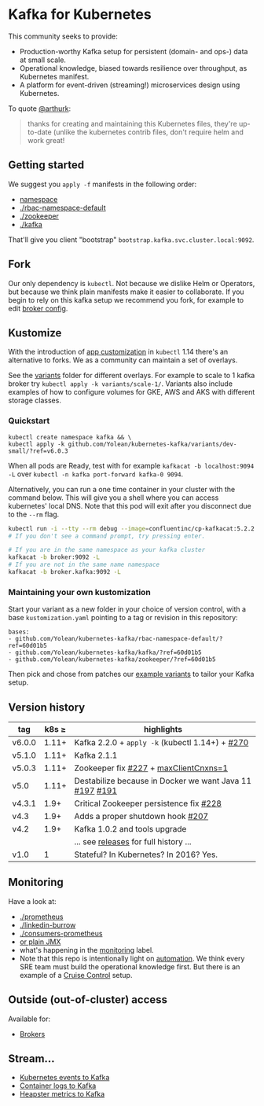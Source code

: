 # Kafka for Kubernetes

This community seeks to provide:
 * Production-worthy Kafka setup for persistent (domain- and ops-) data at small scale.
 * Operational knowledge, biased towards resilience over throughput, as Kubernetes manifest.
 * A platform for event-driven (streaming!) microservices design using Kubernetes.

To quote [@arthurk](https://github.com/Yolean/kubernetes-kafka/issues/82#issuecomment-337532548):

> thanks for creating and maintaining this Kubernetes files, they're up-to-date (unlike the kubernetes contrib files, don't require helm and work great!

## Getting started

We suggest you `apply -f` manifests in the following order:
 * [namespace](./00-namespace.yml)
 * [./rbac-namespace-default](./rbac-namespace-default/)
 * [./zookeeper](./zookeeper/)
 * [./kafka](./kafka/)

That'll give you client "bootstrap" `bootstrap.kafka.svc.cluster.local:9092`.

## Fork

Our only dependency is `kubectl`. Not because we dislike Helm or Operators, but because we think plain manifests make it easier to collaborate.
If you begin to rely on this kafka setup we recommend you fork, for example to edit [broker config](https://github.com/Yolean/kubernetes-kafka/blob/master/kafka/10broker-config.yml#L47).

## Kustomize

With the introduction of [app customization](https://kubectl.docs.kubernetes.io/pages/app_customization/introduction.html) in `kubectl` 1.14 there's an alternative to forks. We as a community can maintain a set of overlays.

See the [variants](./variants) folder for different overlays. For example to scale to 1 kafka broker try `kubectl apply -k variants/scale-1/`.
Variants also include examples of how to configure volumes for GKE, AWS and AKS with different storage classes.

### Quickstart

```
kubectl create namespace kafka && \
kubectl apply -k github.com/Yolean/kubernetes-kafka/variants/dev-small/?ref=v6.0.3
```

When all pods are Ready, test with for example `kafkacat -b localhost:9094 -L` over `kubectl -n kafka port-forward kafka-0 9094`.

Alternatively, you can run a one time container in your cluster with the command below. This will give you a shell where you can access kubernetes' local DNS. Note that this pod will exit after you disconnect due to the `--rm` flag.
```bash
kubectl run -i --tty --rm debug --image=confluentinc/cp-kafkacat:5.2.2 --restart=Never -- bash
# If you don't see a command prompt, try pressing enter.
```

```bash
# If you are in the same namespace as your kafka cluster
kafkacat -b broker:9092 -L
# If you are not in the same name namespace
kafkacat -b broker.kafka:9092 -L 
```

### Maintaining your own kustomization

Start your variant as a new folder in your choice of version control, with a base `kustomization.yaml` pointing to a tag or revision in this repository:

```
bases:
- github.com/Yolean/kubernetes-kafka/rbac-namespace-default/?ref=60d01b5
- github.com/Yolean/kubernetes-kafka/kafka/?ref=60d01b5
- github.com/Yolean/kubernetes-kafka/zookeeper/?ref=60d01b5
```

Then pick and chose from patches our [example variants](https://github.com/Yolean/kubernetes-kafka/tree/master/variants) to tailor your Kafka setup.

## Version history

| tag    | k8s ≥ | highlights  |
| ------ | ----- | ----------- |
| v6.0.0 | 1.11+ | Kafka 2.2.0 + `apply -k` (kubectl 1.14+) + [#270](https://github.com/Yolean/kubernetes-kafka/pull/270) |
| v5.1.0 | 1.11+ | Kafka 2.1.1 |
| v5.0.3 | 1.11+ | Zookeeper fix [#227](https://github.com/Yolean/kubernetes-kafka/pull/227) + [maxClientCnxns=1](https://github.com/Yolean/kubernetes-kafka/pull/230#issuecomment-445953857) |
| v5.0  | 1.11+  | Destabilize because in Docker we want Java 11 [#197](https://github.com/Yolean/kubernetes-kafka/pull/197) [#191](https://github.com/Yolean/kubernetes-kafka/pull/191) |
| v4.3.1 | 1.9+  | Critical Zookeeper persistence fix [#228](https://github.com/Yolean/kubernetes-kafka/pull/228) |
| v4.3  | 1.9+   | Adds a proper shutdown hook [#207](https://github.com/Yolean/kubernetes-kafka/pull/207) |
| v4.2  | 1.9+   | Kafka 1.0.2 and tools upgrade |
|       |        | ... see [releases](https://github.com/Yolean/kubernetes-kafka/releases) for full history ... |
| v1.0  | 1      | Stateful? In Kubernetes? In 2016? Yes. |

## Monitoring

Have a look at:
 * [./prometheus](./prometheus/)
 * [./linkedin-burrow](./linkedin-burrow/)
 * [./consumers-prometheus](./consumers-prometheus/)
 * [or plain JMX](https://github.com/Yolean/kubernetes-kafka/pull/96)
 * what's happening in the [monitoring](https://github.com/Yolean/kubernetes-kafka/labels/monitoring) label.
 * Note that this repo is intentionally light on [automation](https://github.com/Yolean/kubernetes-kafka/labels/automation). We think every SRE team must build the operational knowledge first. But there is an example of a [Cruise Control](./cruise-control/) setup.

## Outside (out-of-cluster) access

Available for:

 * [Brokers](./outside-services/)

## Stream...

 * [Kubernetes events to Kafka](./events-kube/)
 * [Container logs to Kafka](https://github.com/Yolean/kubernetes-kafka/pull/131)
 * [Heapster metrics to Kafka](https://github.com/Yolean/kubernetes-kafka/pull/120)
